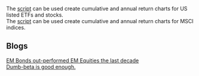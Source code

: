 The [script](ETFs/plot.returns.R) can be used create cumulative and annual return charts for US listed ETFs and stocks.\
The [script](MSCI/plot.returns.R) can be used create cumulative and annual return charts for MSCI indices.

## Blogs
[EM Bonds out-performed EM Equities the last decade](https://stockviz.biz/2019/03/04/em-bond-out-performed-em-equities-the-last-decade/)\
[Dumb-beta is good enough.](https://stockviz.biz/2019/03/15/no-silver-bullets/)